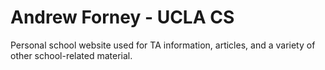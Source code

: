 Andrew Forney - UCLA CS
==========

Personal school website used for TA information, articles, and a variety of other school-related material.
